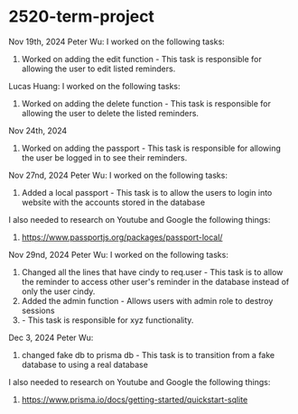 # 2520-term-project

Nov 19th, 2024
Peter Wu:
I worked on the following tasks:
1. <Insert Some Task Here>Worked on adding the edit function - This task is responsible for allowing the user to edit listed reminders.

Lucas Huang:
I worked on the following tasks:
1. <Delete reminder button>Worked on adding the delete function - This task is responsible for allowing the user to delete the listed reminders.



Nov 24th, 2024
1. <Importing passport authentification>Worked on adding the passport - This task is responsible for allowing the user be logged in to see their reminders.
  


Nov 27nd, 2024
Peter Wu:
I worked on the following tasks:
1. <Insert Some Task Here> Added a local passport - This task is to allow the users to login into website with the accounts stored in the database

I also needed to research on Youtube and Google the following things:
1. <Insert Video or Link to thing you needed to research> https://www.passportjs.org/packages/passport-local/

Nov 29nd, 2024
Peter Wu:
I worked on the following tasks:
1. <Insert Some Task Here> Changed all the lines that have cindy to req.user - This task is to allow the reminder to access other user's reminder in the database instead of only the user cindy.
2. <Insert Some Task Here> Added the admin function - Allows users with admin role to destroy sessions
3. <Insert Some Task Here> - This task is responsible for xyz functionality.
  


Dec 3, 2024
Peter Wu:
1. <Insert Some Task Here> changed fake db to prisma db - This task is to transition from a fake database to using a real database

I also needed to research on Youtube and Google the following things:
1. <Insert Video or Link to thing you needed to research> https://www.prisma.io/docs/getting-started/quickstart-sqlite



